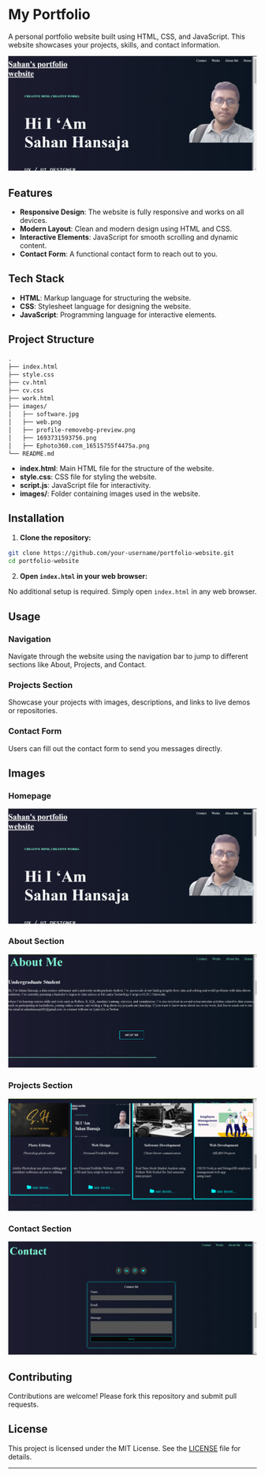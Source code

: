 # My Portfolio

A personal portfolio website built using HTML, CSS, and JavaScript. This website showcases your projects, skills, and contact information.


![Homepage](https://github.com/sahanHansaja026/My-Portfolio---HTML-CSS-JavaScript-/blob/main/web.png)

## Features

- **Responsive Design**: The website is fully responsive and works on all devices.
- **Modern Layout**: Clean and modern design using HTML and CSS.
- **Interactive Elements**: JavaScript for smooth scrolling and dynamic content.
- **Contact Form**: A functional contact form to reach out to you.

## Tech Stack

- **HTML**: Markup language for structuring the website.
- **CSS**: Stylesheet language for designing the website.
- **JavaScript**: Programming language for interactive elements.

## Project Structure

```plaintext
.
├── index.html
├── style.css
├── cv.html
├── cv.css
├── work.html
├── images/
│   ├── software.jpg
│   ├── web.png
│   ├── profile-removebg-preview.png
│   ├── 1693731593756.png
│   ├── Ephoto360.com_16515755f4475a.png
└── README.md
```

- **index.html**: Main HTML file for the structure of the website.
- **style.css**: CSS file for styling the website.
- **script.js**: JavaScript file for interactivity.
- **images/**: Folder containing images used in the website.

## Installation

1. **Clone the repository:**

```bash
git clone https://github.com/your-username/portfolio-website.git
cd portfolio-website
```

2. **Open `index.html` in your web browser:**

No additional setup is required. Simply open `index.html` in any web browser.

## Usage

### Navigation

Navigate through the website using the navigation bar to jump to different sections like About, Projects, and Contact.

### Projects Section

Showcase your projects with images, descriptions, and links to live demos or repositories.

### Contact Form

Users can fill out the contact form to send you messages directly.

## Images

### Homepage

![Homepage](https://github.com/sahanHansaja026/My-Portfolio---HTML-CSS-JavaScript-/blob/main/web.png)

### About Section

![About Section](https://github.com/sahanHansaja026/My-Portfolio---HTML-CSS-JavaScript-/blob/main/image1.png)

### Projects Section

![Projects Section](https://github.com/sahanHansaja026/My-Portfolio---HTML-CSS-JavaScript-/blob/main/image2.png)

### Contact Section

![Contact Section](https://github.com/sahanHansaja026/My-Portfolio---HTML-CSS-JavaScript-/blob/main/image3.png)

## Contributing

Contributions are welcome! Please fork this repository and submit pull requests.

## License

This project is licensed under the MIT License. See the [LICENSE](LICENSE) file for details.

---
